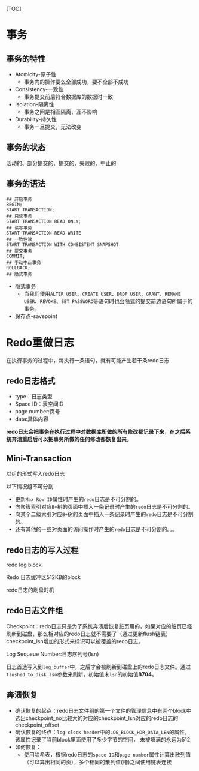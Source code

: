 [TOC]



# 事务

## 事务的特性

- Atomicity-原子性
  - 事务内的操作要么全部成功，要不全部不成功
- Consistency-一致性
  - 事务提交前后符合数据库的数据时一致
- Isolation-隔离性
  - 事务之间是相互隔离，互不影响
- Durability-持久性
  - 事务一旦提交，无法改变

## 事务的状态

活动的、部分提交的、提交的、失败的、中止的

## 事务的语法

```mysql
## 开启事务
BEGIN;
START TRANSACTION;
## 只读事务
START TRANSACTION READ ONLY;
## 读写事务
START TRANSACTION READ WRITE
## 一致性读
START TRANSACTION WITH CONSISTENT SNAPSHOT
## 提交事务
COMMIT;
## 手动中止事务
ROLLBACK;
## 隐式事务

```

- 隐式事务
  - 当我们使用`ALTER USER`、`CREATE USER`、`DROP USER`、`GRANT`、`RENAME USER`、`REVOKE`、`SET PASSWORD`等语句时也会隐式的提交前边语句所属于的事务。
- 保存点-savepoint



# Redo重做日志

在执行事务的过程中，每执行一条语句，就有可能产生若干条redo日志

## redo日志格式

- type：日志类型
- Space ID：表空间ID
- page number:页号
- data:具体内容

**redo日志会把事务在执行过程中对数据库所做的所有修改都记录下来，在之后系统奔溃重启后可以把事务所做的任何修改都恢复出来。**

## Mini-Transaction

以组的形式写入redo日志

以下情况组不可分割

- 更新`Max Row ID`属性时产生的`redo`日志是不可分割的。
- 向聚簇索引对应`B+`树的页面中插入一条记录时产生的`redo`日志是不可分割的。
- 向某个二级索引对应`B+`树的页面中插入一条记录时产生的`redo`日志是不可分割的。
- 还有其他的一些对页面的访问操作时产生的`redo`日志是不可分割的。。。

## redo日志的写入过程

redo log block

Redo 日志缓冲区512KB的block

redo日志的刷盘时机

## redo日志文件组

Checkpoint：redo日志只是为了系统奔溃后恢复脏页用的，如果对应的脏页已经刷新到磁盘，那么相对应的redo日志就不需要了（通过更新flush链表）checkpoint_lsn增加的形式来标识可以被覆盖的redo日志。

Log Sequeue Number:日志序列号(lsn)

日志首选写入到`log_buffer`中，之后才会被刷新到磁盘上的redo日志文件。通过`flushed_to_disk_lsn`参数来刷新，初始值未`lsn`的初始值**8704**。

## 奔溃恢复

- 确认恢复的起点：redo日志文件组的第一个文件的管理信息中有两个block中选出checkpoint_no比较大的对应的checkpoint_lsn对应的redo日志的checkpoint_offset
- 确认恢复的终点：`log clock header`中的`LOG_BLOCK_HDR_DATA_LEN`的属性，该属性记录了当前block里面使用了多少字节的空间， 未被填满的永远为512
- 如何恢复：
  - 使用哈希表，根据redo日志的`space ID`和`page number`属性计算出散列值（可以算出相同的页），多个相同的散列值(槽)之间使用链表连接